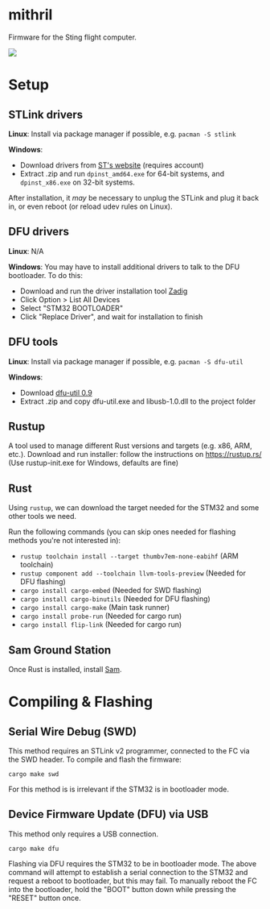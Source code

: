 mithril
=======

Firmware for the Sting flight computer.

![](system_architecture.png)

# Setup

## STLink drivers

**Linux**: Install via package manager if possible, e.g. `pacman -S stlink`

**Windows**:
- Download drivers from [ST's website](https://www.st.com/en/development-tools/stsw-link009.html) (requires account)
- Extract .zip and run `dpinst_amd64.exe` for 64-bit systems, and `dpinst_x86.exe` on 32-bit systems.

After installation, it *may* be necessary to unplug the STLink and plug it back in, or even reboot (or reload udev rules on Linux).

## DFU drivers

**Linux**: N/A

**Windows**: You may have to install additional drivers to talk to the DFU bootloader. To do this:
- Download and run the driver installation tool [Zadig](https://zadig.akeo.ie/)
- Click Option > List All Devices
- Select "STM32 BOOTLOADER"
- Click "Replace Driver", and wait for installation to finish

## DFU tools

**Linux**: Install via package manager if possible, e.g. `pacman -S dfu-util`

**Windows**:
- Download [dfu-util 0.9](http://dfu-util.sourceforge.net/releases/dfu-util-0.9-win64.zip)
- Extract .zip and copy dfu-util.exe and libusb-1.0.dll to the project folder

## Rustup

A tool used to manage different Rust versions and targets (e.g. x86, ARM, etc.). Download and run installer: follow the instructions on https://rustup.rs/ (Use rustup-init.exe for Windows, defaults are fine)

## Rust

Using `rustup`, we can download the target needed for the STM32 and some other tools we need.

Run the following commands (you can skip ones needed for flashing methods you're not interested in):
- `rustup toolchain install --target thumbv7em-none-eabihf` (ARM toolchain)
- `rustup component add --toolchain llvm-tools-preview` (Needed for DFU flashing)
- `cargo install cargo-embed` (Needed for SWD flashing)
- `cargo install cargo-binutils` (Needed for DFU flashing)
- `cargo install cargo-make` (Main task runner)
- `cargo install probe-run` (Needed for cargo run)
- `cargo install flip-link` (Needed for cargo run)

## Sam Ground Station

Once Rust is installed, install [Sam](https://github.com/tudsat-rocket/sam).

# Compiling & Flashing

## Serial Wire Debug (SWD)

This method requires an STLink v2 programmer, connected to the FC via the SWD header. To compile and flash the firmware:

```
cargo make swd
```

For this method is is irrelevant if the STM32 is in bootloader mode.

## Device Firmware Update (DFU) via USB

This method only requires a USB connection.

```
cargo make dfu
```

Flashing via DFU requires the STM32 to be in bootloader mode. The above command will attempt to establish a serial connection to the STM32 and request a reboot to bootloader, but this may fail. To manually reboot the FC into the bootloader, hold the "BOOT" button down while pressing the "RESET" button once.
